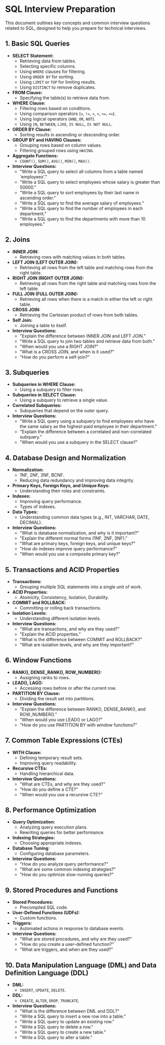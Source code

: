 # SQL Interview Preparation

This document outlines key concepts and common interview questions related to SQL, designed to help you prepare for technical interviews.

## 1. Basic SQL Queries

* **SELECT Statement:**
    * Retrieving data from tables.
    * Selecting specific columns.
    * Using `WHERE` clauses for filtering.
    * Using `ORDER BY` for sorting.
    * Using `LIMIT` or `TOP` for limiting results.
    * Using `DISTINCT` to remove duplicates.
* **FROM Clause:**
    * Specifying the table(s) to retrieve data from.
* **WHERE Clause:**
    * Filtering rows based on conditions.
    * Using comparison operators (`=`, `!=`, `>`, `<`, `>=`, `<=`).
    * Using logical operators (`AND`, `OR`, `NOT`).
    * Using `IN`, `BETWEEN`, `LIKE`, `IS NULL`, `IS NOT NULL`.
* **ORDER BY Clause:**
    * Sorting results in ascending or descending order.
* **GROUP BY and HAVING Clauses:**
    * Grouping rows based on column values.
    * Filtering grouped rows using `HAVING`.
* **Aggregate Functions:**
    * `COUNT()`, `SUM()`, `AVG()`, `MIN()`, `MAX()`.
* **Interview Questions:**
    * "Write a SQL query to select all columns from a table named 'employees'."
    * "Write a SQL query to select employees whose salary is greater than 50000."
    * "Write a SQL query to sort employees by their last name in ascending order."
    * "Write a SQL query to find the average salary of employees."
    * "Write a SQL query to find the number of employees in each department."
    * "Write a SQL query to find the departments with more than 10 employees."

## 2. Joins

* **INNER JOIN:**
    * Retrieving rows with matching values in both tables.
* **LEFT JOIN (LEFT OUTER JOIN):**
    * Retrieving all rows from the left table and matching rows from the right table.
* **RIGHT JOIN (RIGHT OUTER JOIN):**
    * Retrieving all rows from the right table and matching rows from the left table.
* **FULL JOIN (FULL OUTER JOIN):**
    * Retrieving all rows when there is a match in either the left or right table.
* **CROSS JOIN:**
    * Retrieving the Cartesian product of rows from both tables.
* **Self Join:**
    * Joining a table to itself.
* **Interview Questions:**
    * "Explain the difference between INNER JOIN and LEFT JOIN."
    * "Write a SQL query to join two tables and retrieve data from both."
    * "When would you use a RIGHT JOIN?"
    * "What is a CROSS JOIN, and when is it used?"
    * "How do you perform a self-join?"

## 3. Subqueries

* **Subqueries in WHERE Clause:**
    * Using a subquery to filter rows.
* **Subqueries in SELECT Clause:**
    * Using a subquery to retrieve a single value.
* **Correlated Subqueries:**
    * Subqueries that depend on the outer query.
* **Interview Questions:**
    * "Write a SQL query using a subquery to find employees who have the same salary as the highest-paid employee in their department."
    * "Explain the difference between a correlated and non-correlated subquery."
    * "When would you use a subquery in the SELECT clause?"

## 4. Database Design and Normalization

* **Normalization:**
    * 1NF, 2NF, 3NF, BCNF.
    * Reducing data redundancy and improving data integrity.
* **Primary Keys, Foreign Keys, and Unique Keys:**
    * Understanding their roles and constraints.
* **Indexes:**
    * Improving query performance.
    * Types of indexes.
* **Data Types:**
    * Understanding common data types (e.g., INT, VARCHAR, DATE, DECIMAL).
* **Interview Questions:**
    * "What is database normalization, and why is it important?"
    * "Explain the different normal forms (1NF, 2NF, 3NF)."
    * "What are primary keys, foreign keys, and unique keys?"
    * "How do indexes improve query performance?"
    * "When would you use a composite primary key?"

## 5. Transactions and ACID Properties

* **Transactions:**
    * Grouping multiple SQL statements into a single unit of work.
* **ACID Properties:**
    * Atomicity, Consistency, Isolation, Durability.
* **COMMIT and ROLLBACK:**
    * Committing or rolling back transactions.
* **Isolation Levels:**
    * Understanding different isolation levels.
* **Interview Questions:**
    * "What are transactions, and why are they used?"
    * "Explain the ACID properties."
    * "What is the difference between COMMIT and ROLLBACK?"
    * "What are isolation levels, and why are they important?"

## 6. Window Functions

* **RANK(), DENSE_RANK(), ROW_NUMBER():**
    * Assigning ranks to rows.
* **LEAD(), LAG():**
    * Accessing rows before or after the current row.
* **PARTITION BY Clause:**
    * Dividing the result set into partitions.
* **Interview Questions:**
    * "Explain the difference between RANK(), DENSE_RANK(), and ROW_NUMBER()."
    * "When would you use LEAD() or LAG()?"
    * "How do you use PARTITION BY with window functions?"

## 7. Common Table Expressions (CTEs)

* **WITH Clause:**
    * Defining temporary result sets.
    * Improving query readability.
* **Recursive CTEs:**
    * Handling hierarchical data.
* **Interview Questions:**
    * "What are CTEs, and why are they used?"
    * "How do you define a CTE?"
    * "When would you use a recursive CTE?"

## 8. Performance Optimization

* **Query Optimization:**
    * Analyzing query execution plans.
    * Rewriting queries for better performance.
* **Indexing Strategies:**
    * Choosing appropriate indexes.
* **Database Tuning:**
    * Configuring database parameters.
* **Interview Questions:**
    * "How do you analyze query performance?"
    * "What are some common indexing strategies?"
    * "How do you optimize slow-running queries?"

## 9. Stored Procedures and Functions

* **Stored Procedures:**
    * Precompiled SQL code.
* **User-Defined Functions (UDFs):**
    * Custom functions.
* **Triggers:**
    * Automated actions in response to database events.
* **Interview Questions:**
    * "What are stored procedures, and why are they used?"
    * "How do you create a user-defined function?"
    * "What are triggers, and when are they used?"

## 10. Data Manipulation Language (DML) and Data Definition Language (DDL)

* **DML:**
    * `INSERT`, `UPDATE`, `DELETE`.
* **DDL:**
    * `CREATE`, `ALTER`, `DROP`, `TRUNCATE`.
* **Interview Questions:**
    * "What is the difference between DML and DDL?"
    * "Write a SQL query to insert a new row into a table."
    * "Write a SQL query to update an existing row."
    * "Write a SQL query to delete a row."
    * "Write a SQL query to create a new table."
    * "Write a SQL query to alter a table."